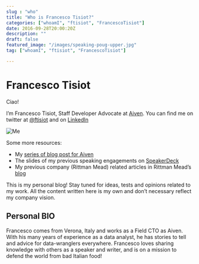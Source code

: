 ```yaml
---
slug : "who"
title: "Who is Francesco Tisiot?"
categories: ["whoamI", "ftisiot", "FrancescoTisiot"]
date: 2016-09-28T20:00:20Z
description: ""
draft: false
featured_image: "/images/speaking-poug-upper.jpg"
tag: ["whoamI", "ftisiot", "FrancescoTisiot"]

---
```


# Francesco Tisiot

Ciao!

I’m Francesco Tisiot, Staff Developer Advocate at [Aiven](https://aiven.io). You can find me on twitter at [@ftisiot](https://twitter.com/ftisiot) and on [LinkedIn](https://www.linkedin.com/in/francescotisiot/)


![Me](/images/ftisiotroundnew.png)

Some more resources:

* My [series of blog post for Aiven](https://dev.to/ftisiot)
* The slides of my previous speaking engagements on [SpeakerDeck](https://speakerdeck.com/ftisiot)  
* My previous company (Rittman Mead) related articles in Rittman Mead’s [blog](http://ritt.md/FT)

This is my personal blog! Stay tuned for ideas, tests and opinions related to my work. All the content written here is my own and don’t necessary reflect my company vision.

## Personal BIO

Francesco comes from Verona, Italy and works as a Field CTO as Aiven. With his many years of experience as a data analyst, he has stories to tell and advice for data-wranglers everywhere. Francesco loves sharing knowledge with others as a speaker and writer, and is on a mission to defend the world from bad Italian food!
